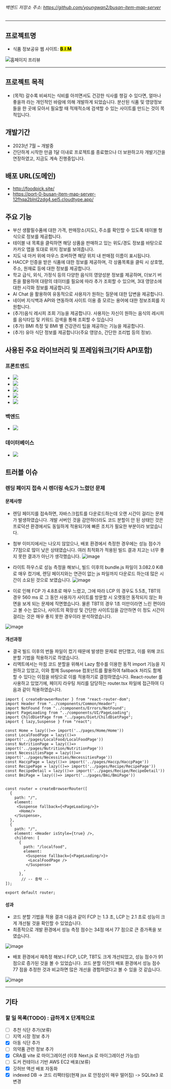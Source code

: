 ###### 백엔드 저장소 주소: https://github.com/youngwan2/busan-item-map-server
---


## 프로젝트명
- 식품 정보공유 웹 사이트: <mark><b>B.I.M</b></mark>


<p style="text-aligin:center; margin:0 auto">
  <img src="https://github.com/youngwan2/busan_item_map/assets/107159871/ffba0431-985d-427b-be3c-6a8c64bb2fd9"  alt="홈페이지 프리뷰"/>
  </p>

---

## 프로젝트 목적
- (목적) 갈수록 비싸지는 식비를 아끼면서도 건강한 식사를 챙길 수 있다면, 얼마나 좋을까 라는 개인적인 바람에 의해 개발하게 되었습니다. 분산된 식품 및 영양정보들을 한 곳에 모아서 필요할 때 적재적소에 검색할 수 있는 사이트를 만드는 것이 목적입니다.

## 개발기간
- 2023년 7월 ~ 개발중
- 간단하게 시작한 만큼 1달 이내로 프로젝트를 종료했으나 더 보완하고자 개발기간을 연장하였고, 지금도 계속 진행중입니다.

## 배포 URL(도메인)
- <a href="http://foodpick.site/" target="_blank">http://foodpick.site/</a>
- <a href="https://port-0-busan-item-map-server-12fhqa2blnl2zdg4.sel5.cloudtype.app/" target="_blank">https://port-0-busan-item-map-server-12fhqa2blnl2zdg4.sel5.cloudtype.app/</a>

## 주요 기능
- 부산 생활필수품에 대한 가격, 판매장소(지도), 주소를 확인할 수 있도록 테이블 형식으로 정보를 제공합니다.
- 테이블 내 목록을 클릭하면 해당 상품을 판매하고 있는 위도/경도 정보를 바탕으로 카카오 맵을 토대로 위치 정보를 보여줍니다.
- 지도 내 마커 위에 마우스 호버하면 해당 위치 내 판매점 이름이 표시됩니다.
- HACCP 인증을 받은 식품에 대한 정보를 제공하며, 각 상품목록을 클릭 시 상호명, 주소, 원재료 등에 대한 정보를 제공합니다.
- 학교 급식, 외식, 가정식 등의 다양한 음식의 영양성분 정보를 제공하며, 더보기 버튼을 활용하여 대량의 데이터를 필요에 따라 추가 조회할 수 있으며, 3대 영양소에 대한 시각화 정보를 제공합니다.
- AI Chat 을 활용하여 유동적으로 사용자가 원하는 질문에 대한 답변을 제공합니다.
- 네이버 지식백과 API와 연동하여 사이트 이용 중 모르는 용어에 대한 정보조회를 지원합니다.
- (추가)음식 레시피 조회 기능을 제공합니다. 사용자는 자신이 원하는 음식의 레시피를 음식타입 및 키워드 검색을 통해 조회할 수 있습니다
- (추가) BMI 측정 및 BMI 별 건강관리 팁을 제공하는 기능을 제공합니다.
- (추가) 유아 식단 정보를 제공합니다(주요 영양소, 간단한 조리법 등의 정보).

## 사용된 주요 라이브러리 및 프레임워크(기타 API포함)
### 프론트엔드
- <img src="https://img.shields.io/badge/React(v18.2.0)-61DAFB?style=for-the-badge&logo=react&logoColor=white">
- <img src="https://img.shields.io/badge/Typescript(v4.9.5)-3178C6?style=for-the-badge&logo=typescript&logoColor=white">
- <img src="https://img.shields.io/badge/Redux toolkit(v1.9.5)-764ABC?style=for-the-badge&logo=redux&logoColor=white">
- <img src="https://img.shields.io/badge/Recoil(v0.7.7)-3578E5?style=for-the-badge&logo=recoil&logoColor=white">
- <img src="https://img.shields.io/badge/React Query(v5.8.4)-AF6384?style=for-the-badge&logo=react-query&logoColor=white">

### 백엔드
- <img src="https://img.shields.io/badge/Express-000000?style=for-the-badge&logo=express&logoColor=white">
  
### 데이터베이스
- <img src="https://img.shields.io/badge/SQLite3-003545?style=for-the-badge&logo=sqlite&logoColor=white">

## 트러블 이슈
### 렌딩 페이지 접속 시 렌더링 속도가 느렸던 문제
#### 문제사항
- 렌딩 페이지를 접속하면, 자바스크립트를 다운로드하는데 오랜 시간이 걸리는 문제가 발생하였습니다. 개발 서버인 것을 감안하더라도 코드 분할이 안 된 상태인 것은 프로덕션 환경에서도 동일하게 적용되기에 빠른 조치가 필요한 부분이라 보았습니다.
- 첨부 이미지에서는 나오지 않았으나, 배포 환경에서 측정한 경우에는 성능 점수가 77점으로 많이 낮은 상태였습니다. 여러 최적화가 적용된 빌드 결과 치고는 너무 좋지 못한 결과가 아닌가 생각했습니다.
![image](https://github.com/youngwan2/food-picker/assets/107159871/fdc86770-eeb5-4364-aedc-1431a66a4841)

- 라이트 하우스로 성능 측정을 해보니, 빌드 이후의 bundle.js 파일이 3.082.0 KiB로 매우 컸기에, 렌딩 페이지와는 연관이 없는 js 파일까지 다운로드 하는데 많은 시간이 소요된 것으로 보였습니다.
![image](https://github.com/youngwan2/food-picker/assets/107159871/6b161e4f-2fc4-4dd6-9bf5-8c62e64983c2)

- 이로 인해 FCP 가 4.8초로 매우 느렸고, 그에 따라 LCP 의 경우도 5.5초, TBT의 경우 560 ms 로 그 동안 사용자가 사이트를 방문할 시 오랫동안 동작되지 않는 화면을 보게 되는 문제에 직면했습니다. 물론 TBT의 경우 1초 미만이라면 느린 편이라고 볼 수는 없으나, 사이트의 확장성 및 간단한 사이트임을 감안하면 이 정도 시간이 걸리는 것은 매우 좋지 못한 경우이라 분석하였습니다.

![image](https://github.com/youngwan2/food-picker/assets/107159871/3e1e7bcb-bd0b-430c-8ea8-f78ba7ab1640)

#### 개선과정
- 결국 빌드 이후의 번들 파일이 컸기 때문에 발생한 문제로 판단했고, 이를 위해 코드 분할 기법을 적용하기로 하였습니다.
- 리액트에서는 마침 코드 분할을 위해서 Lazy 함수를 이용한 동적 import 기능을 지원하고 있었고, 이와 함께 Suspense 컴포넌트를 활용하여 fallback 처리도 함께 할 수 있다는 이점을 바탕으로 이를 적용하기로 결정하였습니다. React-router 를 사용하고 있었기에, 페이지 라우팅 처리를 담당하는 router.tsx 파일에 접근하여 다음과 같이 적용하였습니다.
``` /* eslint-disable react-refresh/only-export-components */
import { createBrowserRouter } from "react-router-dom";
import Header from "../components/Common/Header";
import NotFound from "../components/Errors/NotFound";
import PageLoading from "../components/UI/PageLoading";
import ChildDietPage from "../pages/Diet/ChildDietPage";
import { lazy,Suspense } from "react";

const Home = lazy(()=> import('../pages/Home/Home'))
const LocalFoodPage = lazy(()=> import('../pages/LocalFood/LocalFoodPage'))
const NutritionPage = lazy(()=> import('../pages/Nutrition/NutritionPage'))
const NecessitiesPage = lazy(()=> import('../pages/Necessities/NecessitiesPage'))
const HaccpPage = lazy(()=> import('../pages/Haccp/HaccpPage'))
const RecipePage = lazy(()=> import('../pages/Recipe/RecipePage'))
const RecipeDetail = lazy(()=> import('../pages/Recipe/RecipeDetail'))
const BmiPage = lazy(()=> import('../pages/Bmi/BmiPage'))


const router = createBrowserRouter([
  {
    path: "/",
    element: 
     <Suspense fallback={<PageLoading/>}>
      <Home/>
    </Suspense>,
  },
  {
    path: "/",
    element: <Header isStyle={true} />,
    children: [
      {
        path: "/localfood",
        element: 
         <Suspense fallback={<PageLoading/>}>
          <LocalFoodPage />
         </Suspense>
        ,
      },
       // -- 중략 --
]);

export default router;
 ```

#### 성과
- 코드 분할 기법을 적용 결과 다음과 같이 FCP 는 1.3 초, LCP 는 2.1 초로 성능이 크게 개선될 것을 확인할 수 있었습니다.
- 최종적으로 개발 환경에서 성능 측정 점수는 34점 에서 77 점으로 큰 증가폭을 보였습니다.

![image](https://github.com/youngwan2/food-picker/assets/107159871/4e90a4d5-c8b4-4897-80da-93197cf8cebc)


- 배포 환경에서 재측정 해보니 FCP, LCP, TBT도 크게 개선되었고, 성능 점수가 91점으로 증가된 것을 볼 수 있었습니다. 코드 분할 이전의 배포 환경에서 성능 점수 77 점을 추정한 것과 비교하면 많은 개선을 경험하였다고 볼 수 있을 것 같습니다.

![image](https://github.com/youngwan2/food-picker/assets/107159871/9062b20d-8c34-4e12-91b6-9bc080054a16)



---
## 기타

### 할 일 목록(TODO) : 급하게 X 단계적으로
- [ ] 추천 식단 추가(보류)
- [ ] 지역 시장 정보 추가
- [x] 아동 식단 추가
- [ ] 의약품 관련 정보 추가
- [X] CRA를 vite 로 마이그레이션 (이후 Next.js 로 마이그레이션 가능성)
- [ ] 도커 컨테이너 기반 AWS EC2 배포(보류)
- [x] 깃허브 액션 배포 자동화
- [x] indexed DB -> 코드 리팩터링(현재 jsx 로 안정성이 매우 떨어짐) -> SQLite3 로 변경
